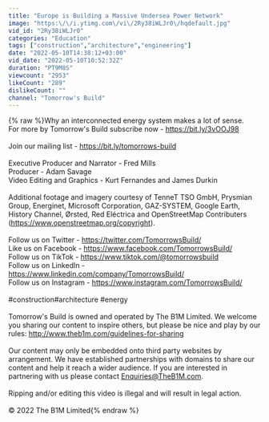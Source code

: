 ```yaml
---
title: "Europe is Building a Massive Undersea Power Network"
image: "https:\/\/i.ytimg.com\/vi\/2Ry38iWLJr0\/hqdefault.jpg"
vid_id: "2Ry38iWLJr0"
categories: "Education"
tags: ["construction","architecture","engineering"]
date: "2022-05-10T14:38:12+03:00"
vid_date: "2022-05-10T10:52:32Z"
duration: "PT9M8S"
viewcount: "2953"
likeCount: "289"
dislikeCount: ""
channel: "Tomorrow's Build"
---
```

{% raw %}Why an interconnected energy system makes a lot of sense.<br />For more by Tomorrow's Build subscribe now - <a rel="nofollow" target="blank" href="https://bit.ly/3vOOJ98">https://bit.ly/3vOOJ98</a><br /><br />Join our mailing list - <a rel="nofollow" target="blank" href="https://bit.ly/tomorrows-build">https://bit.ly/tomorrows-build</a><br /><br />Executive Producer and Narrator - Fred Mills<br />Producer - Adam Savage<br />Video Editing and Graphics - Kurt Fernandes and James Durkin<br /><br />Additional footage and imagery courtesy of TenneT TSO GmbH, Prysmian Group, Energinet, Microsoft Corporation, GAZ-SYSTEM, Google Earth, History Channel, Ørsted, Red Eléctrica and OpenStreetMap Contributers (<a rel="nofollow" target="blank" href="https://www.openstreetmap.org/copyright).">https://www.openstreetmap.org/copyright).</a><br /><br />Follow us on Twitter - <a rel="nofollow" target="blank" href="https://twitter.com/TomorrowsBuild/">https://twitter.com/TomorrowsBuild/</a><br />Like us on Facebook - <a rel="nofollow" target="blank" href="https://www.facebook.com/TomorrowsBuild/">https://www.facebook.com/TomorrowsBuild/</a><br />Follow us on TikTok - <a rel="nofollow" target="blank" href="https://www.tiktok.com/@tomorrowsbuild">https://www.tiktok.com/@tomorrowsbuild</a><br />Follow us on LinkedIn - <a rel="nofollow" target="blank" href="https://www.linkedin.com/company/TomorrowsBuild/">https://www.linkedin.com/company/TomorrowsBuild/</a><br />Follow us on Instagram - <a rel="nofollow" target="blank" href="https://www.instagram.com/TomorrowsBuild/">https://www.instagram.com/TomorrowsBuild/</a><br /><br />#construction​ #architecture​ #energy<br /><br />Tomorrow's Build is owned and operated by The B1M Limited. We welcome you sharing our content to inspire others, but please be nice and play by our rules: <a rel="nofollow" target="blank" href="http://www.theb1m.com/guidelines-for-sharing">http://www.theb1m.com/guidelines-for-sharing</a><br /><br />Our content may only be embedded onto third party websites by arrangement. We have established partnerships with domains to share our content and help it reach a wider audience. If you are interested in partnering with us please contact Enquiries@TheB1M.com.<br /><br />Ripping and/or editing this video is illegal and will result in legal action. <br /><br />© 2022 The B1M Limited{% endraw %}
